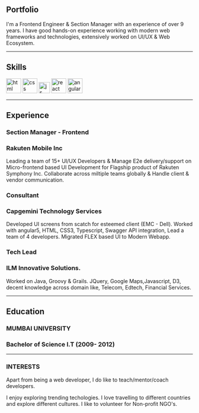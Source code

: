 ## Portfolio

I'm a Frontend Engineer & Section Manager with an experience of over 9 years. I have good hands-on experience working with modern web frameworks and technologies, extensively worked on UI/UX & Web Ecosystem.

---

## Skills

<p align='left'>
  <img src="https://upload.wikimedia.org/wikipedia/commons/thumb/6/61/HTML5_logo_and_wordmark.svg/2048px-HTML5_logo_and_wordmark.svg.png" alt="html" width="40" height="40">
  <img src='https://upload.wikimedia.org/wikipedia/commons/thumb/d/d5/CSS3_logo_and_wordmark.svg/1200px-CSS3_logo_and_wordmark.svg.png' alt="css" width="40" height="40">
  <img src='https://upload.wikimedia.org/wikipedia/commons/6/6a/JavaScript-logo.png' height='30' width='auto' alt="js">
   <img src="https://upload.wikimedia.org/wikipedia/commons/thumb/a/a7/React-icon.svg/1280px-React-icon.svg.png" alt="react" width="auto" height="40"/>
   <img src="https://angular.io/assets/images/logos/angular/angular.svg" alt="angular" width="40" height="40"/>
</p>

---

## Experience

### **Section Manager - Frontend**
### Rakuten Mobile Inc

Leading a team of 15+ UI/UX Developers & Manage E2e delivery/support on Micro-frontend based UI Development for Flagship product of Rakuten Symphony Inc.
Collaborate across miltiple teams globally & Handle client & vendor communication.


### **Consultant**
### Capgemini Technology Services

Developed UI screens from scatch for esteemed client (EMC - Dell). Worked with angular5, HTML, CSS3, Typescript, Swagger API integration, Lead a team of 4 developers. Migrated FLEX based UI to Modern Webapp.


### **Tech Lead**
### ILM Innovative Solutions.

Worked on Java, Groovy & Grails. JQuery, Google Maps,Javascript, D3, decent knowledge across domain like, Telecom, Edtech, Financial Services.

---

## Education

### **MUMBAI UNIVERSITY**
### Bachelor of Science I.T (2009- 2012)

---

### INTERESTS
Apart from being a web developer, I do like to teach/mentor/coach developers.

I enjoy exploring trending techologies. I love travelling to different countries and explore different cultures.
I like to volunteer for Non-profit NGO's.



